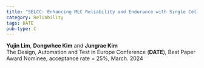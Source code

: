 ```yaml
---
title: "SELCC: Enhancing MLC Reliability and Endurance with Single Cell Error Correction Codes"
category: Reliability
tags: DATE
pub-type: C
---
```


**Yujin Lim**, **Dongwhee Kim** and **Jungrae Kim**<br>
The Design, Automation and Test in Europe Conference (**DATE**), Best Paper Award Nominee, acceptance rate = 25%, March. 2024
